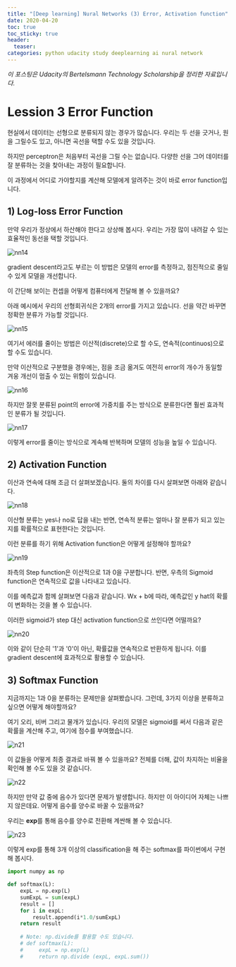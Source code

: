 ```yaml
---
title: "[Deep learning] Nural Networks (3) Error, Activation function"
date: 2020-04-20
toc: true
toc_sticky: true
header:
  teaser: 
categories: python udacity study deeplearning ai nural network
---
```



*이 포스팅은 Udacity의 Bertelsmann Technology Scholarship을 정리한 자료입니다.*  


# Lession 3 Error Function 

현실에서 데이터는 선형으로 분류되지 않는 경우가 많습니다. 우리는 두 선을 긋거나, 원을 그릴수도 있고, 아니면 곡선을 택할 수도 있을 것입니다.

하지만 perceptron은 처음부터 곡선을 그릴 수는 없습니다. 다양한 선을 그어 데이터를 잘 분류하는 것을 찾아내는 과정이 필요합니다.

이 과정에서 어디로 가야할지를 계산해 모델에게 알려주는 것이 바로 error function입니다.


## 1) Log-loss Error Function

만약 우리가 정상에서 하산해야 한다고 상상해 봅시다. 우리는 가장 많이 내려갈 수 있는 효율적인 동선을 택할 것입니다.

![nn14](https://drive.google.com/uc?id=1c7LlD6rRMH0Mpbl3DAmX9dsJF71jh2gu)

gradient descent라고도 부르는 이 방법은 모델의 error를 측정하고, 점진적으로 줄일 수 있게 모델을 개선합니다. 

이 간단해 보이는 컨셉을 어떻게 컴퓨터에게 전달해 볼 수 있을까요?

아래 예시에서 우리의 선형회귀식은 2개의 error를 가지고 있습니다. 선을 약간 바꾸면 정확한 분류가 가능할 것입니다. 

![nn15](https://drive.google.com/uc?id=1PYL-gYAwq9ntbWJqe9zYsj0LQ4sTit1Q)

여기서 에러를 줄이는 방법은 이산적(discrete)으로 할 수도, 연속적(continuos)으로 할 수도 있습니다.

만약 이산적으로 구분했을 경우에는, 점을 조금 옮겨도 여전히 error의 개수가 동일할 겨웅 개선이 멈출 수 있는 위험이 있습니다.

![nn16](https://drive.google.com/uc?id=1VCgshVVmhXlBSjB95REHVu2m7BaX7Uea)

하지만 잘못 분류된 point의 error에 가중치를 주는 방식으로 분류한다면 훨씬 효과적인 분류가 될 것입니다.

![nn17](https://drive.google.com/uc?id=13A3uB-V_poFi7KQn4ESUiwcc1SLKYEe-)

이렇게 error를 줄이는 방식으로 계속해 반복하며 모델의 성능을 높일 수 있습니다.


## 2) Activation Function

이산과 연속에 대해 조금 더 살펴보겠습니다. 둘의 차이를 다시 살펴보면 아래와 같습니다. 

![nn18](https://drive.google.com/uc?id=1abM5nTCLTBdpPcymCmEbck9uw53ZC_Na)

이산형 분류는 yes나 no로 답을 내는 반면, 연속적 분류는 얼마나 잘 분류가 되고 있는지를 확률적으로 표현한다는 것입니다.

이런 분류를 하기 위해 Activation function은 어떻게 설정해야 할까요? 

![nn19](https://drive.google.com/uc?id=1WpJKCo0vRIECEMYB6eDELjtOL5z2JJ-a)

좌측의 Step function은 이산적으로 1과 0을 구분합니다. 반면, 우측의 Sigmoid function은 연속적으로 값을 나타내고 있습니다. 

이를 예측값과 함께 살펴보면 다음과 같습니다. Wx + b에 따라, 예측값인 y hat의 확률이 변화하는 것을 볼 수 있습니다. 

이러한 sigmoid가 step 대신 activation function으로 쓰인다면 어떨까요?

![nn20](https://drive.google.com/uc?id=1_NJ63SfGGmn7a4R4BBeH6wjgPw1koF9I)

이와 같이 단순히 '1'과 '0'이 아닌, 확률값을 연속적으로 반환하게 됩니다. 이를 gradient descent에 효과적으로 활용할 수 있습니다. 


## 3) Softmax Function

지금까지는 1과 0을 분류하는 문제만을 살펴봤습니다. 그런데, 3가지 이상을 분류하고 싶으면 어떻게 해야할까요?

여기 오리, 비버 그리고 물개가 있습니다. 우리의 모델은 sigmoid를 써서 다음과 같은 확률을 계산해 주고, 여기에 점수를 부여했습니다.

![n21](https://drive.google.com/uc?id=1TELJTI46ZhwoFgsECMXR8yKiVXERhDbC)

이 값들을 어떻게 최종 결과로 바꿔 볼 수 있을까요? 전체를 더해, 값이 차지하는 비율을 확인해 볼 수도 있을 것 같습니다.

![n22](https://drive.google.com/uc?id=1EwqHO_GaEROXFeFOOrcGTChgMN1M0uJi)

하지만 만약 값 중에 음수가 있다면 문제가 발생합니다. 하지만 이 아이디어 자체는 나쁘지 않은데요. 어떻게 음수를 양수로 바꿀 수 있을까요?

우리는 **exp**를 통해 음수를 양수로 전환해 계싼해 볼 수 있습니다.

![n23](https://drive.google.com/uc?id=10aYK-Nirsncht3i6CV-W8NOE-gFvWNuT)

이렇게 exp를 통해 3개 이상의 classification을 해 주는 softmax를 파이썬에서 구현해 봅시다.

```python
import numpy as np

def softmax(L):
    expL = np.exp(L)
    sumExpL = sum(expL)
    result = []
    for i in expL:
        result.append(i*1.0/sumExpL)
    return result
    
    # Note: np.divide를 활용할 수도 있습니다.
    # def softmax(L):
    #     expL = np.exp(L)
    #     return np.divide (expL, expL.sum())
```